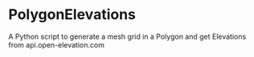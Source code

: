 # PolygonElevations
A Python script to generate a mesh grid in a Polygon and get Elevations from api.open-elevation.com
